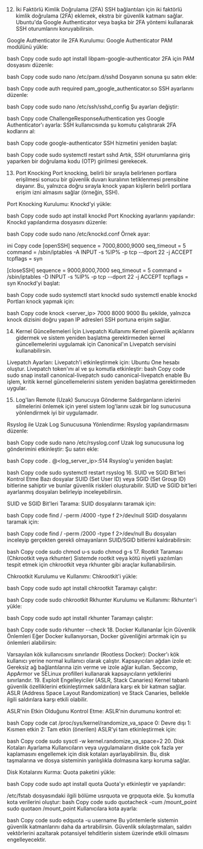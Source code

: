 12. İki Faktörlü Kimlik Doğrulama (2FA)
SSH bağlantıları için iki faktörlü kimlik doğrulama (2FA) eklemek, ekstra bir güvenlik katmanı sağlar. Ubuntu'da Google Authenticator veya başka bir 2FA yöntemi kullanarak SSH oturumlarını koruyabilirsin.

Google Authenticator ile 2FA Kurulumu:
Google Authenticator PAM modülünü yükle:

bash
Copy code
sudo apt install libpam-google-authenticator
2FA için PAM dosyasını düzenle:

bash
Copy code
sudo nano /etc/pam.d/sshd
Dosyanın sonuna şu satırı ekle:

bash
Copy code
auth required pam_google_authenticator.so
SSH ayarlarını düzenle:

bash
Copy code
sudo nano /etc/ssh/sshd_config
Şu ayarları değiştir:

bash
Copy code
ChallengeResponseAuthentication yes
Google Authenticator'ı ayarla: SSH kullanıcısında şu komutu çalıştırarak 2FA kodlarını al:

bash
Copy code
google-authenticator
SSH hizmetini yeniden başlat:

bash
Copy code
sudo systemctl restart sshd
Artık, SSH oturumlarına giriş yaparken bir doğrulama kodu (OTP) girilmesi gerekecek.

13. Port Knocking
Port knocking, belirli bir sırayla belirlenen portlara erişilmesi sonucu bir güvenlik duvarı kuralının tetiklenmesi prensibine dayanır. Bu, yalnızca doğru sırayla knock yapan kişilerin belirli portlara erişim izni almasını sağlar (örneğin, SSH).

Port Knocking Kurulumu:
Knockd’yi yükle:

bash
Copy code
sudo apt install knockd
Port Knocking ayarlarını yapılandır: Knockd yapılandırma dosyasını düzenle:

bash
Copy code
sudo nano /etc/knockd.conf
Örnek ayar:

ini
Copy code
[openSSH]
sequence = 7000,8000,9000
seq_timeout = 5
command = /sbin/iptables -A INPUT -s %IP% -p tcp --dport 22 -j ACCEPT
tcpflags = syn

[closeSSH]
sequence = 9000,8000,7000
seq_timeout = 5
command = /sbin/iptables -D INPUT -s %IP% -p tcp --dport 22 -j ACCEPT
tcpflags = syn
Knockd'yi başlat:

bash
Copy code
sudo systemctl start knockd
sudo systemctl enable knockd
Portları knock yapmak için:

bash
Copy code
knock <server_ip> 7000 8000 9000
Bu şekilde, yalnızca knock dizisini doğru yapan IP adresleri SSH portuna erişim sağlar.

14. Kernel Güncellemeleri İçin Livepatch Kullanımı
Kernel güvenlik açıklarını gidermek ve sistem yeniden başlatma gerektirmeden kernel güncellemelerini uygulamak için Canonical'ın Livepatch servisini kullanabilirsin.

Livepatch Ayarları:
Livepatch'i etkinleştirmek için:
Ubuntu One hesabı oluştur.
Livepatch token'ını al ve şu komutla etkinleştir:
bash
Copy code
sudo snap install canonical-livepatch
sudo canonical-livepatch enable <your-token>
Bu işlem, kritik kernel güncellemelerini sistem yeniden başlatma gerektirmeden uygular.

15. Log'ları Remote (Uzak) Sunucuya Gönderme
Saldırganların izlerini silmelerini önlemek için yerel sistem log'larını uzak bir log sunucusuna yönlendirmek iyi bir uygulamadır.

Rsyslog ile Uzak Log Sunucusuna Yönlendirme:
Rsyslog yapılandırmasını düzenle:

bash
Copy code
sudo nano /etc/rsyslog.conf
Uzak log sunucusuna log gönderimini etkinleştir: Şu satırı ekle:

bash
Copy code
*.* @<log_server_ip>:514
Rsyslog'u yeniden başlat:

bash
Copy code
sudo systemctl restart rsyslog
16. SUID ve SGID Bit'leri Kontrol Etme
Bazı dosyalar SUID (Set User ID) veya SGID (Set Group ID) bitlerine sahiptir ve bunlar güvenlik riskleri oluşturabilir. SUID ve SGID bit'leri ayarlanmış dosyaları belirleyip inceleyebilirsin.

SUID ve SGID Bit'leri Tarama:
SUID dosyalarını taramak için:

bash
Copy code
find / -perm /4000 -type f 2>/dev/null
SGID dosyalarını taramak için:

bash
Copy code
find / -perm /2000 -type f 2>/dev/null
Bu dosyaları inceleyip gerçekten gerekli olmayanların SUID/SGID bitlerini kaldırabilirsin:

bash
Copy code
sudo chmod u-s <dosya>
sudo chmod g-s <dosya>
17. Rootkit Taraması (Chkrootkit veya rkhunter)
Sistemde rootkit veya kötü niyetli yazılımları tespit etmek için chkrootkit veya rkhunter gibi araçlar kullanabilirsin.

Chkrootkit Kurulumu ve Kullanımı:
Chkrootkit'i yükle:

bash
Copy code
sudo apt install chkrootkit
Taramayı çalıştır:

bash
Copy code
sudo chkrootkit
Rkhunter Kurulumu ve Kullanımı:
Rkhunter'i yükle:

bash
Copy code
sudo apt install rkhunter
Taramayı çalıştır:

bash
Copy code
sudo rkhunter --check
18. Docker Kullananlar İçin Güvenlik Önlemleri
Eğer Docker kullanıyorsan, Docker güvenliğini artırmak için şu önlemleri alabilirsin:

Varsayılan kök kullanıcısını sınırlandır (Rootless Docker): Docker'ı kök kullanıcı yerine normal kullanıcı olarak çalıştır.
Kapsayıcıları ağdan izole et: Gereksiz ağ bağlantılarına izin verme ve izole ağlar kullan.
Seccomp, AppArmor ve SELinux profilleri kullanarak kapsayıcıların yetkilerini sınırlandır.
19. Exploit Engelleyiciler (ASLR, Stack Canaries)
Kernel tabanlı güvenlik özelliklerini etkinleştirmek saldırılara karşı ek bir katman sağlar. ASLR (Address Space Layout Randomization) ve Stack Canaries, bellekle ilgili saldırılara karşı etkili olabilir.

ASLR'nin Etkin Olduğunu Kontrol Etme:
ASLR'nin durumunu kontrol et:

bash
Copy code
cat /proc/sys/kernel/randomize_va_space
0: Devre dışı
1: Kısmen etkin
2: Tam etkin (önerilen)
ASLR'yi tam etkinleştirmek için:

bash
Copy code
sudo sysctl -w kernel.randomize_va_space=2
20. Disk Kotaları Ayarlama
Kullanıcıların veya uygulamaların diskte çok fazla yer kaplamasını engellemek için disk kotaları ayarlayabilirsin. Bu, disk taşmalarına ve dosya sisteminin yanlışlıkla dolmasına karşı koruma sağlar.

Disk Kotalarını Kurma:
Quota paketini yükle:

bash
Copy code
sudo apt install quota
Quota'yı etkinleştir ve yapılandır:

/etc/fstab dosyasındaki ilgili bölüme usrquota ve grpquota ekle.
Şu komutla kota verilerini oluştur:
bash
Copy code
sudo quotacheck -cum /mount_point
sudo quotaon /mount_point
Kullanıcılara kota ayarla:

bash
Copy code
sudo edquota -u username
Bu yöntemlerle sistemin güvenlik katmanlarını daha da artırabilirsin. Güvenlik sıkılaştırmaları, saldırı vektörlerini azaltarak potansiyel tehditlerin sistem üzerinde etkili olmasını engelleyecektir.
